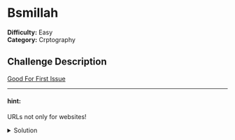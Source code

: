 # Bsmillah
**Difficulty:** Easy  
**Category:** Crptography  


## Challenge Description

[Good For First Issue](good_for_first_issue.txt)  

---
#### hint: 

URLs not only for websites!

<details>
<summary>Solution</summary>

Trying to resolve that URL encodcding

Then the repeated Base64

**Flag:**  
`AzCTF{g00d_for_fir$t_!ssue}`  

</details>
